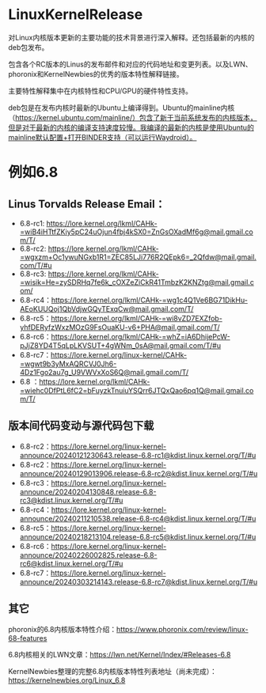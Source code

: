 # LinuxKernelRelease
对Linux内核版本更新的主要功能的技术背景进行深入解释。还包括最新的内核的deb包发布。

包含各个RC版本的Linus的发布邮件和对应的代码地址和变更列表。以及LWN、phoronix和KernelNewbies的优秀的版本特性解释链接。

主要特性解释集中在内核特性和CPU/GPU的硬件特性支持。

deb包是在发布内核时最新的Ubuntu上编译得到。Ubuntu的mainline内核（https://kernel.ubuntu.com/mainline/）包含了新于当前系统发布的内核版本，但是对于最新的内核的编译支持速度较慢。我编译的最新的内核是使用Ubuntu的mainline默认配置+打开BINDER支持（可以运行Waydroid）。

# 例如6.8
## Linus Torvalds Release Email：
- 6.8-rc1:  https://lore.kernel.org/lkml/CAHk-=wiB4iHTtfZKiy5pC24uOjun4fbj4kSX0=ZnGsOXadMf6g@mail.gmail.com/T/
- 6.8-rc2:  https://lore.kernel.org/lkml/CAHk-=wgxzm+Oc1ywuNGxb1R1=ZEC85LJi776R2QEpk6=_2Qfdw@mail.gmail.com/T/#u
- 6.8-rc3:  https://lore.kernel.org/lkml/CAHk-=wisik=He=zySDRHq7fe6k_cOXZeZiCkR41TmbzK2KNZtg@mail.gmail.com/
- 6.8-rc4：https://lore.kernel.org/lkml/CAHk-=wg1c4Q1Ve6BG71DikHu-AEoKUUQoj1QbVdjwGQyTExqCw@mail.gmail.com/T/
- 6.8-rc5：https://lore.kernel.org/lkml/CAHk-=wi8vZD7EXZfob-yhfDERyfzWxzMOzG9FsOuaKU-v6+PHA@mail.gmail.com/T/
- 6.8-rc6：https://lore.kernel.org/lkml/CAHk-=whZ=iA6DhijePcW-pJjZ8YD4T5qLpLKVSUT+4gWNm_0sA@mail.gmail.com/T/#u
- 6.8-rc7：https://lore.kernel.org/linux-kernel/CAHk-=wgwt9b3yMxAQRCVJ0Jh6-4Dz1Fgo2au7g_U9VWVxXoS6Q@mail.gmail.com/T/
- 6.8 ：https://lore.kernel.org/lkml/CAHk-=wiehc0DfPtL6fC2=bFuyzkTnuiuYSQrr6JTQxQao6pq1Q@mail.gmail.com/T/

## 版本间代码变动与源代码包下载
- 6.8-rc2：https://lore.kernel.org/linux-kernel-announce/20240121230643.release-6.8-rc1@kdist.linux.kernel.org/T/#u
- 6.8-rc2：https://lore.kernel.org/linux-kernel-announce/20240129013906.release-6.8-rc2@kdist.linux.kernel.org/T/#u
- 6.8-rc3：https://lore.kernel.org/linux-kernel-announce/20240204130848.release-6.8-rc3@kdist.linux.kernel.org/T/#u
- 6.8-rc4：https://lore.kernel.org/linux-kernel-announce/20240211210538.release-6.8-rc4@kdist.linux.kernel.org/T/#u
- 6.8-rc5：https://lore.kernel.org/linux-kernel-announce/20240218213104.release-6.8-rc5@kdist.linux.kernel.org/T/#u
- 6.8-rc6：https://lore.kernel.org/linux-kernel-announce/20240226002825.release-6.8-rc6@kdist.linux.kernel.org/T/#u
- 6.8-rc7：https://lore.kernel.org/linux-kernel-announce/20240303214143.release-6.8-rc7@kdist.linux.kernel.org/T/#u

## 其它 
phoronix的6.8内核版本特性介绍：https://www.phoronix.com/review/linux-68-features

6.8内核相关的LWN文章：https://lwn.net/Kernel/Index/#Releases-6.8

KernelNewbies整理的完整6.8内核版本特性列表地址（尚未完成）：https://kernelnewbies.org/Linux_6.8
